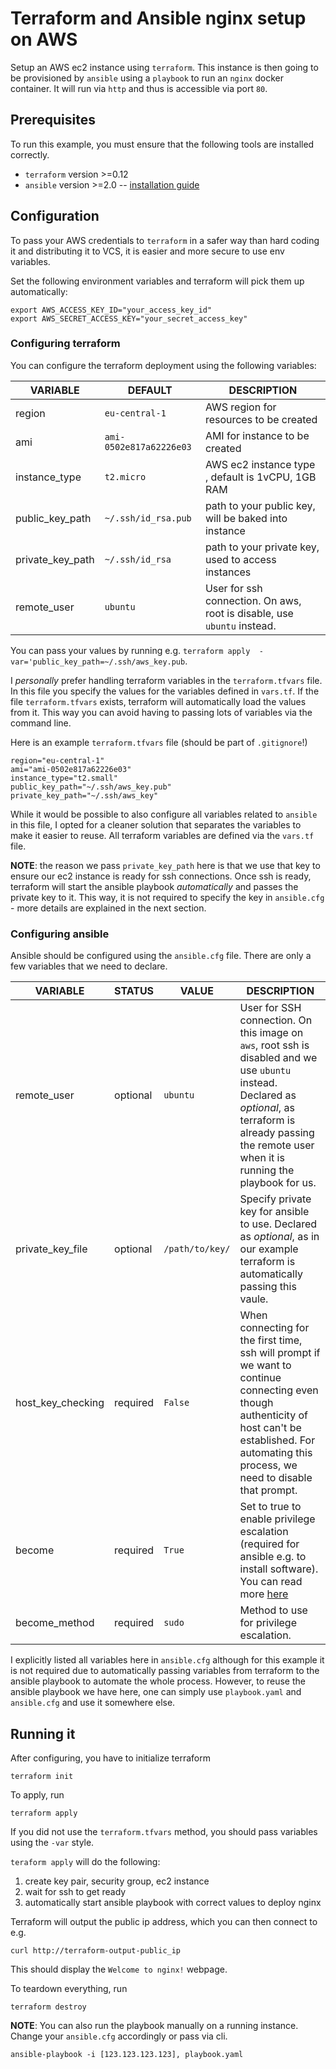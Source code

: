# Terraform and Ansible nginx setup on AWS

Setup an AWS ec2 instance using `terraform`. This instance is then going to be 
provisioned by `ansible` using a `playbook` to run an `nginx` docker container. 
It will run via `http` and thus is accessible via port `80`.

## Prerequisites

To run this example, you must ensure that the following tools are installed 
correctly.
* `terraform` version >=0.12
* `ansible` version >=2.0 -- [installation guide](https://docs.ansible.com/ansible/latest/installation_guide/intro_installation.html)

## Configuration

To pass your AWS credentials to `terraform` in a safer way than hard coding it 
and distributing it to VCS, it is easier and more secure to use env variables.

Set the following environment variables and terraform will pick them up 
automatically:

```
export AWS_ACCESS_KEY_ID="your_access_key_id"
export AWS_SECRET_ACCESS_KEY="your_secret_access_key"
```

### Configuring terraform

You can configure the terraform deployment using the following variables:

| VARIABLE         | DEFAULT                 | DESCRIPTION
|------------------|-------------------------|-------------------------------------------------------------------------|
| region           | `eu-central-1`          | AWS region for resources to be created                                  |
| ami              | `ami-0502e817a62226e03` | AMI for instance to be created                                          |
| instance_type    | `t2.micro`              | AWS ec2 instance type , default is 1vCPU, 1GB RAM                       |
| public_key_path  | `~/.ssh/id_rsa.pub`     | path to your public key, will be baked into instance                    |  |
| private_key_path | `~/.ssh/id_rsa`         | path to your private key, used to access instances                      |
| remote_user      | `ubuntu`                | User for ssh connection. On aws, root is disable, use `ubuntu` instead. |

You can pass your values by running e.g. `terraform apply 
-var='public_key_path=~/.ssh/aws_key.pub`. 

I *personally* prefer handling terraform variables in the `terraform.tfvars` 
file.  In this file you specify the values for the variables defined in 
`vars.tf`. If the file `terraform.tfvars` exists, terraform will automatically 
load the values from it. This way you can avoid having to passing lots of 
variables via the command line.

Here is an example `terraform.tfvars` file (should be part of `.gitignore`!)

```
region="eu-central-1"
ami="ami-0502e817a62226e03"
instance_type="t2.small"
public_key_path="~/.ssh/aws_key.pub"
private_key_path="~/.ssh/aws_key"
```

While it would be possible to also configure all variables related to `ansible` 
in this file, I opted for a cleaner solution that separates the variables to 
make it easier to reuse.  All terraform variables are defined via the `vars.tf` 
file. 

**NOTE**: the reason we pass `private_key_path` here is that we use that key to 
ensure our ec2 instance is ready for ssh connections. Once ssh is ready, 
terraform will start the ansible playbook *automatically* and passes the private 
key to it. This way, it is not required to specify the key in `ansible.cfg` - 
more details are explained in the next section.

### Configuring ansible

Ansible should be configured using the `ansible.cfg` file. There are only a few 
variables that we need to declare.

| VARIABLE          | STATUS   | VALUE           | DESCRIPTION                                                                                                                                                                                                        |
|-------------------|----------|-----------------|--------------------------------------------------------------------------------------------------------------------------------------------------------------------------------------------------------------------|
| remote_user       | optional | `ubuntu`        | User for SSH connection. On this image on `aws`, root ssh is disabled and we use `ubuntu` instead. Declared as *optional*, as terraform is already passing the remote user when it is running the playbook for us.
| private_key_file  | optional | `/path/to/key/` | Specify private key for ansible to use.  Declared as *optional*, as in our example terraform is automatically passing this vaule.
| host_key_checking | required | `False`         | When connecting for the first time, ssh will prompt if we want to continue connecting even though authenticity of host can't be established. For automating this process, we need to disable that prompt.
| become            | required | `True`          | Set to true to enable privilege escalation (required for ansible e.g.  to install software). You can read more [here](https://docs.ansible.com/ansible/latest/user_guide/become.html)
| become_method     | required | `sudo`          | Method to use for privilege escalation.

I explicitly listed all variables here in `ansible.cfg` although for this 
example it is not required due to automatically passing variables from terraform 
to the ansible playbook to automate the whole process. However, to reuse the 
ansible playbook we have here, one can simply use `playbook.yaml` and 
`ansible.cfg` and use it somewhere else. 


## Running it

After configuring, you have to initialize terraform
```
terraform init
```

To apply, run

```
terraform apply
```

If you did not use the `terraform.tfvars` method, you should pass variables 
using the `-var` style.  

`teraform apply` will do the following:
1. create key pair, security group, ec2 instance
2. wait for ssh to get ready
3. automatically start ansible playbook with correct values to deploy nginx

Terraform will output the public ip address, which you can then connect to e.g.

```
curl http://terraform-output-public_ip
```

This should display the `Welcome to nginx!` webpage.

To teardown everything, run

```
terraform destroy
```

**NOTE**: You can also run the playbook manually on a running instance. Change 
your `ansible.cfg` accordingly or pass via cli. 

```
ansible-playbook -i [123.123.123.123], playbook.yaml
```
